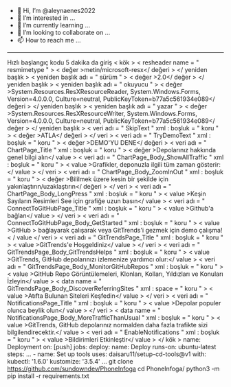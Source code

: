 - 👋 Hi, I’m @aleynaenes2022
- 👀 I’m interested in ...
- 🌱 I’m currently learning ...
- 💞️ I’m looking to collaborate on ...
- 📫 How to reach me ...

<!---
aleynaenes2022/aleynaenes2022 is a ✨ special ✨ repository because its `README.md` (this file) appears on your GitHub profile.
You can click the Preview link to take a look at your changes.
--->
---
Hızlı başlangıç kodu 5 dakika da giriş
< kök > < resheader name = " resmimetype " > < değer >metin/microsoft-resx</ değeri > </ yeniden başlık > < yeniden başlık adı = " sürüm " > < değer >2.0</ değer > </ yeniden başlık > < yeniden başlık adı = " okuyucu " > < değer >System.Resources.ResXResourceReader, System.Windows.Forms, Version=4.0.0.0, Culture=neutral, PublicKeyToken=b77a5c561934e089</ değeri > </ yeniden başlık > < yeniden başlık adı = " yazar " > < değer >System.Resources.ResXResourceWriter, System.Windows.Forms, Version=4.0.0.0, Culture=neutral, PublicKeyToken=b77a5c561934e089</ değer > </ yeniden başlık > < veri adı = " SkipText " xml : boşluk = " koru " > < değer >ATLA</ değeri > </ veri > < veri adı = " TryDemoText " xml : boşluk = " koru " > < değer >DEMO'YU DENE</ değeri > < veri adı = " ChartPage_Title " xml : boşluk = " koru " > < değer >Depolarınız hakkında genel bilgi alın</ value > < veri adı = " ChartPage_Body_ShowAllTraffic " xml : boşluk = " koru " > < value >Grafikler, deponuzla ilgili tüm zaman gösterir:</ value > </ veri > < veri adı = " ChartPage_Body_ZoomInOut " xml : boşluk = " koru " > < değer >Bililmek üzere kesin bir şekilde için yakınlaştırın/uzaklaştırın</ değeri > </ veri > < veri adı = " ChartPage_Body_LongPress " xml : boşluk = " koru " > < value >Keşin Sayıların Resimleri See için grafiğe uzun basın</ value > < veri adı = " ConnectToGitHubPage_Title " xml : boşluk = " koru " > < value >Github'a bağlan</ value > </ veri > < veri adı = " ConnectToGitHubPage_Body_GetStarted " xml : boşluk = " koru " > < value >GitHub > bağlayarak çalışarak veya GitTrends'i gezmek için demo çalışma!< / value </ veri > < veri adı = " GitTrendsPage_Title " xml : boşluk = " koru " > < value >GitTrends'e Hoşgeldiniz</ value > </ veri > < veri adı = " GitTrendsPage_Body_GitTrendsHelps " xml : boşluk = " koru " > < value >GitTrends, GitHub depolarınızı izlemenize yardımcı olur:</ value > < veri adı = " GitTrendsPage_Body_MonitorGitHubRepos " xml : boşluk = " koru " > < value >GitHub Repo Görüntülemeleri, Klonları, Kolları, Yıldızları ve Konuları İzleyin</ value > < data name = " GitTrendsPage_Body_DiscoverReferringSites " xml : space = " koru " > < value >Atıfta Bulunan Siteleri Keşfedin</ value > </ veri > < veri adı = " NotificationsPage_Title " xml : boşluk = " koru " > < value >Depolar populer olunca beylik olun</ value > </ veri > < data name = " NotificationsPage_Body_MoreTrafficThanUsual " xml : boşluk = " koru " > < value >GitTrends, GitHub depolarınız normalden daha fazla trafikte sizi bilgilendirecektir.</ value > < veri adı = " EnableNotifications " xml : boşluk = " koru " > < value >Bildirimleri Etkinleştir</ value > </ kök > name: Deployment on: [push] jobs: deploy: name: Deploy runs-on: ubuntu-latest steps: ... - name: Set up tools uses: daisaru11/setup-cd-tools@v1 with: kubectl: '1.6.0' kustomize: '3.5.4' ... git clone https://github.com/sundowndev/PhoneInfoga cd PhoneInfoga/ python3 -m pip install -r requirements.txt
